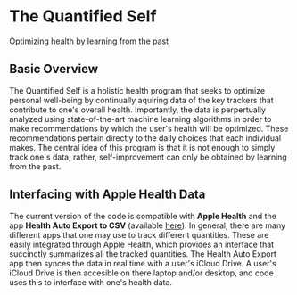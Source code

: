 # The Quantified Self 
Optimizing health by learning from the past

## Basic Overview <br />
The Quantified Self is a holistic health program that seeks to optimize personal well-being by continually aquiring data of the key trackers that contribute to one's overall health. Importantly, the data is perpertually analyzed using state-of-the-art machine learning algorithms in order to make recommendations by which the user's health will be optimized. These recommendations pertain directly to the daily choices that each individual makes. The central idea of this program is that it is not enough to simply track one's data; rather, self-improvement can only be obtained by learning from the past. 


## Interfacing with Apple Health Data <br />

The current version of the code is compatible with **Apple Health** and the app **Health Auto Export to CSV** (available [here](https://apps.apple.com/us/app/health-auto-export-to-csv/id1115567069)). In general, there are many different apps that one may use to track different quantities. These are easily integrated through Apple Health, which provides an interface that succinctly summarizes all the tracked quantities. The Health Auto Export app then synces the data in real time with a user's iCloud Drive. A user's iCloud Drive is then accesible on there laptop and/or desktop, and code uses this to interface with one's health data. 
